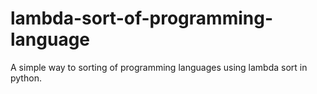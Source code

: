 # lambda-sort-of-programming-language
A simple way to sorting of programming languages using lambda sort in python.
